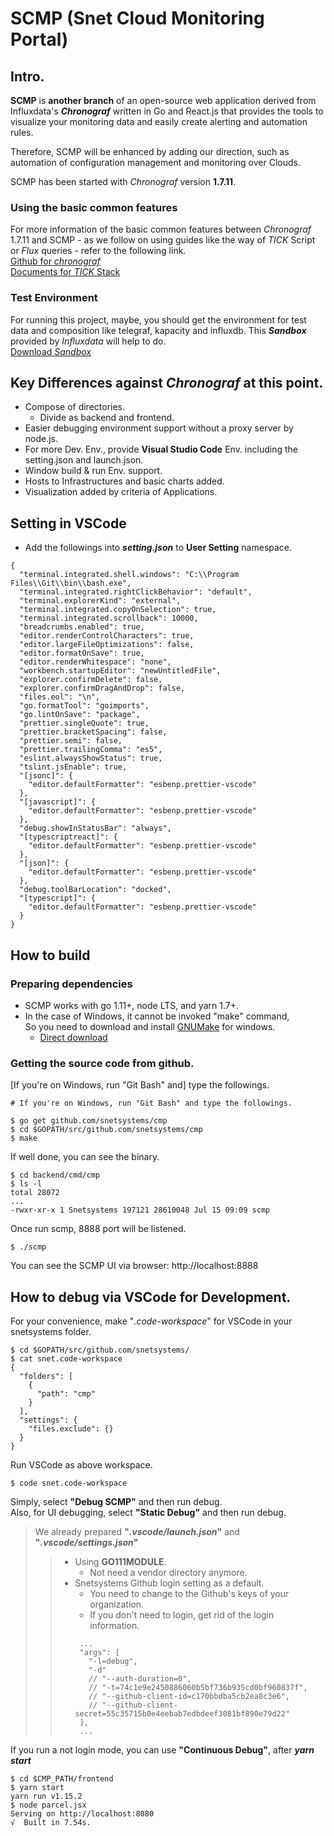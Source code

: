 # SCMP (Snet Cloud Monitoring Portal)

## Intro.
**SCMP** is **another branch** of an open-source web application derived from Influxdata's **_Chronograf_** written in Go and React.js that provides the tools to visualize your monitoring data and easily create alerting and automation rules.

Therefore, SCMP will be enhanced by adding our direction, such as automation of configuration management and monitoring over Clouds.

SCMP has been started with _Chronograf_ version **1.7.11**.

### Using the basic common features
For more information of the basic common features between _Chronograf_ 1.7.11 and SCMP - as we follow on using guides like the way of _TICK_ Script or _Flux_ queries - refer to the following link.<br>
[Github for _chronograf_](https://github.com/influxdata/chronograf/blob/master/README.md)<br>
[Documents for _TICK_ Stack](https://docs.influxdata.com/)

### Test Environment
For running this project, maybe, you should get the environment for test data and composition like telegraf, kapacity and influxdb.
This **_Sandbox_** provided by _Influxdata_ will help to do.<br>
[Download _Sandbox_](https://github.com/influxdata/sandbox)

## Key Differences against _Chronograf_ at this point.
* Compose of directories.
  * Divide as backend and frontend.
* Easier debugging environment support without a proxy server by node.js.
* For more Dev. Env., provide **Visual Studio Code** Env. including the setting.json and launch.json.
* Window build & run Env. support.
* Hosts to Infrastructures and basic charts added.
* Visualization added by criteria of Applications.

## Setting in VSCode
* Add the followings into **_setting.json_** to **User Setting** namespace.
```
{
  "terminal.integrated.shell.windows": "C:\\Program Files\\Git\\bin\\bash.exe",
  "terminal.integrated.rightClickBehavior": "default",
  "terminal.explorerKind": "external",
  "terminal.integrated.copyOnSelection": true,
  "terminal.integrated.scrollback": 10000,
  "breadcrumbs.enabled": true,
  "editor.renderControlCharacters": true,
  "editor.largeFileOptimizations": false,
  "editor.formatOnSave": true,
  "editor.renderWhitespace": "none",
  "workbench.startupEditor": "newUntitledFile",
  "explorer.confirmDelete": false,
  "explorer.confirmDragAndDrop": false,
  "files.eol": "\n",
  "go.formatTool": "goimports",
  "go.lintOnSave": "package",
  "prettier.singleQuote": true,
  "prettier.bracketSpacing": false,
  "prettier.semi": false,
  "prettier.trailingComma": "es5",
  "eslint.alwaysShowStatus": true,
  "tslint.jsEnable": true,
  "[jsonc]": {
    "editor.defaultFormatter": "esbenp.prettier-vscode"
  },
  "[javascript]": {
    "editor.defaultFormatter": "esbenp.prettier-vscode"
  },
  "debug.showInStatusBar": "always",
  "[typescriptreact]": {
    "editor.defaultFormatter": "esbenp.prettier-vscode"
  },
  "[json]": {
    "editor.defaultFormatter": "esbenp.prettier-vscode"
  },
  "debug.toolBarLocation": "docked",
  "[typescript]": {
    "editor.defaultFormatter": "esbenp.prettier-vscode"
  }
}
```

## How to build
### Preparing dependencies
* SCMP works with go 1.11+, node LTS, and yarn 1.7+.
* In the case of Windows, it cannot be invoked "make" command,<br>So you need to download and install [GNUMake](http://gnuwin32.sourceforge.net/packages/make.htm) for windows.
  * [Direct download](http://gnuwin32.sourceforge.net/downlinks/make.php)
### Getting the source code from github.
[If you're on Windows, run "Git Bash" and] type the followings.
```
# If you're on Windows, run "Git Bash" and type the followings.

$ go get github.com/snetsystems/cmp
$ cd $GOPATH/src/github.com/snetsystems/cmp
$ make
```

If well done, you can see the binary.
```
$ cd backend/cmd/cmp
$ ls -l
total 28072
...
-rwxr-xr-x 1 Snetsystems 197121 28610048 Jul 15 09:09 scmp
```
Once run scmp, 8888 port will be listened.
```
$ ./scmp
```
You can see the SCMP UI via browser: http://localhost:8888 

## How to debug via VSCode for Development.
For your convenience, make "_.code-workspace_" for VSCode in your snetsystems folder.
```
$ cd $GOPATH/src/github.com/snetsystems/
$ cat snet.code-workspace
{
  "folders": [
    {
      "path": "cmp"
    }
  ],
  "settings": {
    "files.exclude": {}
  }
}
```
Run VSCode as above workspace.
```
$ code snet.code-workspace
```
Simply, select **"Debug SCMP"** and then run debug.<br>
Also, for UI debugging, select **"Static Debug"** and then run debug.

> We already prepared **"_.vscode/launch.json_"** and **"_.vscode/settings.json_"**
>>  * Using **GO111MODULE**.
>>    * Not need a vendor directory anymore.
>>  * Snetsystems Github login setting as a default.
>>    * You need to change to the Github's keys of your organization.
>>    * If you don't need to login, get rid of the login information.
>>     ```
>>      ...
>>      "args": [
>>        "-l=debug",
>>        "-d"
>>        // "--auth-duration=0",
>>        // "-t=74c1e9e2450886060b5bf736b935cd0bf960837f",
>>        // "--github-client-id=c170bbdba5cb2ea8c3e6",        
>>        // "--github-client-secret=55c35715b0e4eebab7edbdeef3081bf890e79d22"
>>      ],
>>      ...
>>     ```

If you run a not login mode, you can use **"Continuous Debug"**, after _**yarn start**_
```
$ cd $CMP_PATH/frontend
$ yarn start
yarn run v1.15.2
$ node parcel.jsx
Serving on http://localhost:8080
√  Built in 7.54s.
```